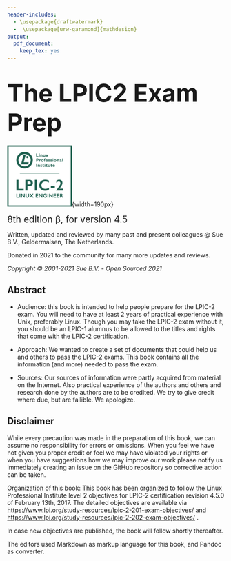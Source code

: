 ```yaml
---
header-includes:
  - \usepackage{draftwatermark}
  -  \usepackage[urw-garamond]{mathdesign}
output: 
  pdf_document: 
    keep_tex: yes
---
```


# <span style="font-size:2em;">The LPIC2 Exam Prep</span>

![](images/LPIC-2.png){width=190px}


<span style="font-size:1.5em;">8th edition &beta;, for version 4.5</span>

Written, updated and reviewed by many past and present colleagues @ Sue B.V., Geldermalsen, The Netherlands.

Donated in 2021 to the community for many more updates and reviews.

_Copyright © 2001-2021 Sue B.V._ -  _Open Sourced 2021_



##  Abstract

-   Audience:  this book is intended to help people prepare for the LPIC-2
    exam. You will need to have at least 2 years of practical experience
    with Unix, preferably Linux. Though you may take the LPIC-2 exam
    without it, you should be an LPIC-1 alumnus to be allowed to the
    titles and rights that come with the LPIC-2 certification.

-   Approach: We wanted to create a set of documents that could help us
    and others to pass the LPIC-2 exams. This book contains all the
    information (and more) needed to pass the exam.

-   Sources: Our sources of information were partly acquired from material
    on the Internet. Also practical experience of the authors and others
    and research done by the authors are to be credited. We try to give
    credit where due, but are fallible. We apologize.


<a id="org1c69edb"></a>

##  Disclaimer

While every precaution was made in the preparation of this book, we can
assume no responsibility for errors or omissions. When you feel we have
not given you proper credit or feel we may have violated your rights or
when you have suggestions how we may improve our work please notify us
immediately creating an issue on the GitHub repository so corrective 
action can be taken.

Organization of this book: This book has been organized to follow the
Linux Professional Institute level 2 objectives for LPIC-2 certification
revision 4.5.0 of February 13th, 2017. The detailed objectives are
available via
<https://www.lpi.org/study-resources/lpic-2-201-exam-objectives/> and
<https://www.lpi.org/study-resources/lpic-2-202-exam-objectives/> .

In case new objectives are published, the book will follow shortly thereafter.

The editors used Markdown as markup language for this book, and Pandoc
as converter.

